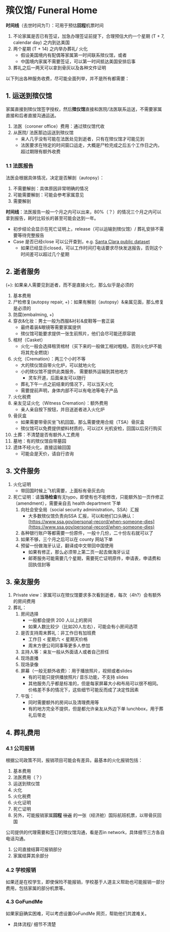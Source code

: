 # 殡仪馆/ Funeral Home


**时间线**（去世时间为T）：可用于预估**回程**机票时间
1. 不论家属是否已有签证，加急办理签证前提下，合理预估大约一个星期 (T + 7, calendar day) 之内到达美国
1. 两个星期 (T + 14) 之内举办葬礼/ 火化
   - 假设美国境内有配偶等家属第一时间联系殡仪馆，或者
   - 中国境内家属不需要签证，可以第一时间抵达美国安排后事
1. 葬礼之后一两天可以拿到骨灰以及各种文件证明


以下列出各种服务收费，尽可能全面列举，并不是所有都需要：


## 1. 运送到殡仪馆

家属直接到殡仪馆签字授权，然后**殡仪馆**直接和医院/法医联系运送，不需要家属直接和后者直接沟通运送。

1. 法医（coroner office）费用：通过殡仪馆代收
1. 从医院/ 法医那边运送到殡仪馆
   - 亲人几乎没有可能在法医处见到逝者，只有在殡仪馆才可能见到
   - 法医要求在特定的时间窗口运走，大概是尸检完成之后五个工作日之内，超过期限有额外收费


### 1.1 法医报告

法医会根据具体情况，决定是否解剖（autopsy）：
1. 不需要解剖：具体原因非常明确的情况
1. 可能需要解剖：可能会参考家属意见
1. 需要解剖

**时间线**：法医报告一般一个月之内可以出来，80%（？）的情况三个月之内可以拿到报告，耗时比较长的甚至可能会达到一年。
- 初步结论会显示在死亡证明上，release（可以运输到殡仪馆）/ 葬礼安排不需要等待完整报告
- Case 是否已经close 可以公开查到，e.g. [Santa Clara public dataset](https://data.sccgov.org/Health/Medical-Examiner-Coroner-Full-dataset/s3fb-yrjp/data_preview)
  - 如果已经显示closed，可以工作时间打电话要求尽快发送报告，否则这个时间差可以超过几个星期


## 2. 逝者服务

(+): 如果亲人需要见到逝者，而不是直接火化，那么似乎是必须的

1. 基本费用
1. 尸检修复(autopsy repair, +)：如果有解剖（autopsy）&亲属见面，那么修复是必须的
1. 防腐(embalming, +)
1. 穿衣&化妆：男士一般为西服&衬衫&皮鞋等一套正装
   - 最终着装&眼镜等需要家属提供
   - 殡仪馆可能要求提供一张生前照片，他们会尽可能还原容貌
1. 棺材（Casket）
   - 火化一般会选择租赁棺材（买下来的一般做工相对粗糙，否则火化炉不能将其完全燃烧）
1. 火化（Cremation）：两三个小时不等
   - 大的殡仪馆自带火化炉，可以就地火化
   - 小的殡仪馆不提供此类服务， 需要额外运输到其他地方
     - 灵车开道，后面亲友可以随行
   - 葬礼下午一点之前结束的情况下，可以当天火化
   - 需要提前声明，身体内部不可以有电池等电子产品
1. 火化税费
1. 亲友见证火化（Witness Cremation）：额外费用
   - 亲人亲自按下按钮，并目送逝者进入火化炉
1. 骨灰盒
   - 如果需要带骨灰坐飞机回国，那么需要使用合规（TSA）骨灰盒
   - 殡仪馆可以免费提供塑料材质的，可以过X 光机安检，回国以后另行购买
1. 土葬：不清楚是否有额外人工费用
1. 墓地：有的殡仪馆自带墓园
1. 遗体不经火化，直接运输回国
   - 可能会是天价，请自行咨询


## 3. 文件服务

1. 火化证明
   - 带回国时候上飞机需要，上面标有骨灰去向
1. 死亡证明：请**当场检查**有无typo，即使有也不能修改，只能额外加一页作修正（amendment），需要亲自去 health department 下单
   1. 向社会安全局（social security administration，SSA）汇报
      - 大多数殡仪馆负责向SSA 汇报，可以和他们口头确认：[https://www.ssa.gov/personal-record/when-someone-dies](https://www.ssa.gov/personal-record/when-someone-dies)
   1. 各种银行账户等都需要一份原件，一般十几份，二十份左右就可以了
   1. 如果不够，三个月之后可以在 county 网站下单
   1. 预留一份做海牙认证，翻译成中文带回中国使用
      - 如果有修正，那么必须带上第二页一起去做海牙认证
      - 邮寄服务可能需要几个星期，需要死亡证明原件，申请表，申请费和回执信封等


## 3. 亲友服务

1. Private view：家属可以在殡仪馆要求多次看到逝者，每次（4h?）会有额外的房间费用
1. 葬礼：
   1. 房间选择
      - 一般都会提供 200 人以上的房间
      - 如果人数比较少（比如20人左右），可能会有小房间选项
   1. 是否支持周末葬礼：非工作日有加班费
      - 工作日 < 星期六 < 星期天价格
      - 周末方便公司同事等更多人参加
   1. 主持人等：亲友一般从外面请人或者自己担任
   1. 现场直播
   1. 现场录像
   1. 屏幕（一般无额外收费）：用于播放照片，视频或者slides
      - 有的可能只提供播放照片/ 音乐功能，不支持 slides
      - 其他服务几乎都是标准的，但是每家屏幕大小和布局可以很不相同。价格差不多的情况下，这些细节可能反而成了决定性因素
   1. 午饭：
      - 同时需要额外的房间以及清理费用等
      - 有的地方完全不提供，但是都允许亲友从外边下单 lunchbox，用于葬礼后带走


## 4. 葬礼费用


### 4.1 公司报销

根据公司政策不同，报销项目可能会有差异。最基本的火化报销包括：

1. 基本费用
1. 法医费用（？）
1. 运送到殡仪馆
1. 火化
1. 火化税费
1. 火化证明
1. 死亡证明
1. 另外，可能报销家属**回程** ~~往返~~ 的**一**张（经济舱）国际航班机票，以带骨灰回国

公司提供的代理需要和签订的殡仪馆沟通，看是否in network，具体细节三方各自电话沟通。
1. 公司直接结算可报销部分
1. 家属结算其余部分


### 4.2 学校报销

如果还是在校学生，即使保险不能报销，学校基于人道主义帮助也可能报销一部分费用，包括家属的部分机票等。


### 4.3 GoFundMe

如果家庭确实困难，可以考虑设置GoFundMe 网页，帮助他们共渡难关。
- 具体流程/ 细节不清楚
